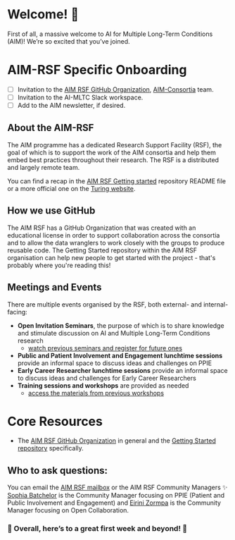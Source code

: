 # Welcome! 🌟

First of all, a massive welcome to AI for Multiple Long-Term Conditions (AIM)! We’re so excited that you’ve joined. 

# AIM-RSF Specific Onboarding

- [ ] Invitation to the [AIM RSF GitHub Organization](https://github.com/aim-rsf), [AIM-Consortia](https://github.com/orgs/aim-rsf/teams/aim-consortia) team.
- [ ] Invitation to the AI-MLTC Slack workspace.
- [ ] Add to the AIM newsletter, if desired.

## About the AIM-RSF

The AIM programme has a dedicated Research Support Facility (RSF), the goal of which is to support the work of the AIM consortia and help them embed best practices throughout their research. The RSF is a distributed and largely remote team.

You can find a recap in the [AIM RSF Getting started](https://github.com/aim-rsf/Getting-Started) repository README file or a more official one on the [Turing website](https://www.turing.ac.uk/research/research-projects/ai-multiple-long-term-conditions-research-support-facility). 

## How we use GitHub

The AIM RSF has a GitHub Organization that was created with an educational license in order to support collaboration across the consortia and to allow the data wranglers to work closely with the groups to produce reusable code. The Getting Started repository within the AIM RSF organisation can help new people to get started with the project - that's probably where you're reading this!

## Meetings and Events

There are multiple events organised by the RSF, both external- and internal-facing:
- **Open Invitation Seminars**, the purpose of which is to share knowledge and stimulate discussion on AI and Multiple Long-Term Conditions research
  - [watch previous seminars and register for future ones](https://www.turing.ac.uk/events/rsf-monthly-seminars)
- **Public and Patient Involvement and Engagement lunchtime sessions** provide an informal space to discuss ideas and challenges on PPIE
- **Early Career Researcher lunchtime sessions** provide an informal space to discuss ideas and challenges for Early Career Researchers
- **Training sessions and workshops** are provided as needed
  - [access the materials from previous workshops](https://github.com/aim-rsf/training)

# Core Resources

- The [AIM RSF GitHub Organization](https://github.com/aim-rsf) in general and the [Getting Started repository](https://github.com/aim-rsf/Getting-Started) specifically.

## Who to ask questions:

You can email the [AIM RSF mailbox](mailto:aimrsf@turing.ac.uk) or the AIM RSF Community Managers :sparkles:
[Sophia Batchelor](mailto:sbatchelor@turing.ac.uk) is the Community Manager focusing on PPIE (Patient and Public Involvement and Engagement) and [Eirini Zormpa](mailto:ezormpa@turing.ac.uk) is the Community Manager focusing on Open Collaboration.

### 🚀 Overall, here’s to a great first week and beyond! 🚀
